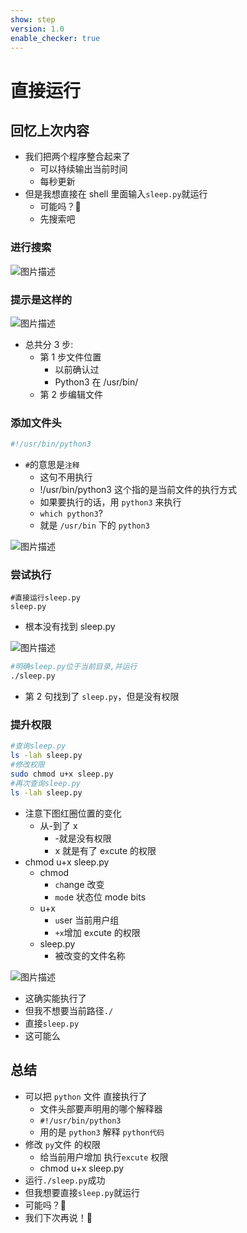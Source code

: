 ```yaml
---
show: step
version: 1.0
enable_checker: true
---
```


# 直接运行

## 回忆上次内容

- 我们把两个程序整合起来了
  - 可以持续输出当前时间
  - 每秒更新
- 但是我想直接在 shell 里面输入`sleep.py`就运行
  - 可能吗？🤔
  - 先搜索吧

### 进行搜索

![图片描述](https://doc.shiyanlou.com/courses/uid1190679-20210221-1613892082677)

### 提示是这样的

![图片描述](https://doc.shiyanlou.com/courses/uid1190679-20210221-1613892140071)

- 总共分 3 步:
  - 第 1 步文件位置
    - 以前确认过
    - Python3 在 /usr/bin/
  - 第 2 步编辑文件

### 添加文件头

```python
#!/usr/bin/python3
```

- `#`的意思是`注释`
  - 这句不用执行
  - !/usr/bin/python3 这个指的是当前文件的执行方式
  - 如果要执行的话，用 `python3` 来执行
  - `which python3`?
  - 就是 `/usr/bin` 下的 `python3`

![图片描述](https://doc.shiyanlou.com/courses/uid1190679-20210221-1613894255175)

### 尝试执行

```shell
#直接运行sleep.py
sleep.py
```

- 根本没有找到 sleep.py

![图片描述](https://doc.shiyanlou.com/courses/uid1190679-20210221-1613892798653)

```bash
#明确sleep.py位于当前目录,并运行
./sleep.py
```

- 第 2 句找到了 `sleep.py`，但是没有权限

### 提升权限

```bash
#查询sleep.py
ls -lah sleep.py
#修改权限
sudo chmod u+x sleep.py
#再次查询sleep.py
ls -lah sleep.py
```

- 注意下图红圈位置的变化
  - 从-到了 x
    - -就是没有权限
    - x 就是有了 e`x`cute 的权限
- chmod u+x sleep.py
  - chmod
    - `ch`ange 改变
    - `mod`e 状态位 mode bits
  - u+x
    - `u`ser 当前用户组
    - `+x`增加 e`x`cute 的权限
  - sleep.py
    - 被改变的文件名称

![图片描述](https://doc.shiyanlou.com/courses/uid1190679-20210221-1613894398541)

- 这确实能执行了
- 但我不想要当前路径`./`
- 直接`sleep.py`
- 这可能么

## 总结

- 可以把 `python` 文件 直接执行了
  - 文件头部要声明用的哪个解释器
  - `#!/usr/bin/python3`
  - 用的是 `python3` 解释 `python代码`
- 修改 `py`文件 的权限
  - 给当前用户增加 执行`excute` 权限
  - chmod u+x sleep.py
- 运行`./sleep.py`成功
- 但我想要直接`sleep.py`就运行
- 可能吗？🤔
- 我们下次再说！👋
